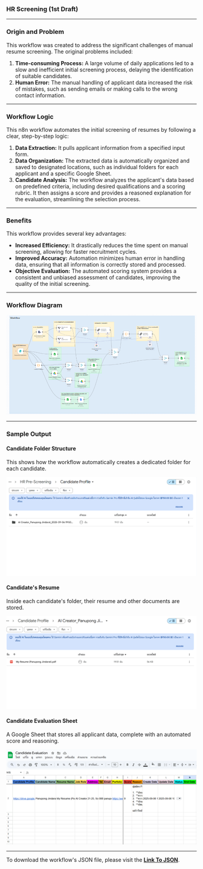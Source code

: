### HR Screening (1st Draft)

---

### Origin and Problem

This workflow was created to address the significant challenges of manual resume screening. The original problems included:

1.  **Time-consuming Process:** A large volume of daily applications led to a slow and inefficient initial screening process, delaying the identification of suitable candidates.
2.  **Human Error:** The manual handling of applicant data increased the risk of mistakes, such as sending emails or making calls to the wrong contact information.

---

### Workflow Logic

This n8n workflow automates the initial screening of resumes by following a clear, step-by-step logic:

1.  **Data Extraction:** It pulls applicant information from a specified input form.
2.  **Data Organization:** The extracted data is automatically organized and saved to designated locations, such as individual folders for each applicant and a specific Google Sheet.
3.  **Candidate Analysis:** The workflow analyzes the applicant's data based on predefined criteria, including desired qualifications and a scoring rubric. It then assigns a score and provides a reasoned explanation for the evaluation, streamlining the selection process.

---

### Benefits

This workflow provides several key advantages:

* **Increased Efficiency:** It drastically reduces the time spent on manual screening, allowing for faster recruitment cycles.
* **Improved Accuracy:** Automation minimizes human error in handling data, ensuring that all information is correctly stored and processed.
* **Objective Evaluation:** The automated scoring system provides a consistent and unbiased assessment of candidates, improving the quality of the initial screening.

---

### Workflow Diagram
![HR Screening Workflow](https://github.com/panupong1212312121/N8N-Workflow/blob/main/workflows/hr-screening/asset/workflow.png)

---

### Sample Output

#### Candidate Folder Structure

This shows how the workflow automatically creates a dedicated folder for each candidate.

![Specific of each Candidate folder](https://github.com/panupong1212312121/N8N-Workflow/blob/main/workflows/hr-screening/asset/result1.png)

#### Candidate's Resume

Inside each candidate's folder, their resume and other documents are stored.

![Candidate's Resume](https://github.com/panupong1212312121/N8N-Workflow/blob/main/workflows/hr-screening/asset/result2.png)

#### Candidate Evaluation Sheet

A Google Sheet that stores all applicant data, complete with an automated score and reasoning.

![Candidate Evaluation Sheet](https://github.com/panupong1212312121/N8N-Workflow/blob/main/workflows/hr-screening/asset/result3.png)

---

To download the workflow's JSON file, please visit the [**Link To JSON**](https://github.com/panupong1212312121/N8N-Workflow/tree/main/workflows/hr-screening/hr-screening.json).